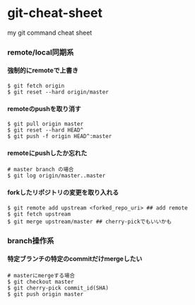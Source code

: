git-cheat-sheet
===============

my git command cheat sheet


### remote/local同期系

#### 強制的にremoteで上書き

```
$ git fetch origin
$ git reset --hard origin/master
```

#### remoteのpushを取り消す

```
$ git pull origin master
$ git reset --hard HEAD^
$ git push -f origin HEAD^:master
```

#### remoteにpushしたか忘れた

```
# master branch の場合
$ git log origin/master..master
```

#### forkしたリポジトリの変更を取り入れる

```
$ git remote add upstream <forked_repo_uri> ## add remote 
$ git fetch upstream
$ git merge upstream/master ## cherry-pickでもいいかも
```

### branch操作系

#### 特定ブランチの特定のcommitだけmergeしたい


```
# masterにmergeする場合
$ git checkout master
$ git cherry-pick commit_id(SHA)
$ git push origin master
```

